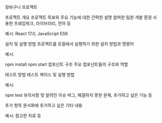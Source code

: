 장바구니 프로젝트

프로젝트 개요
프로젝트 목표와 주요 기능에 대한 간략한 설명
참여한 팀원
개발 환경
사용한 프레임워크, 라이브러리, 언어 등

예시: React 17.0, JavaScript ES6

설치 및 실행 방법
프로젝트를 로컬에서 실행하기 위한 설치 방법과 명령어

예시:

npm install
npm start
컴포넌트 구조
주요 컴포넌트들의 구조와 역할

테스트 방법
테스트 케이스 및 실행 방법

예시:

npm test
유의사항 및 알려진 이슈
버그, 해결하지 못한 문제, 추가하고 싶은 기능 등

추가 항목
문서화에 추가하고 싶은 기타 내용

예시: 참고한 자료 등
